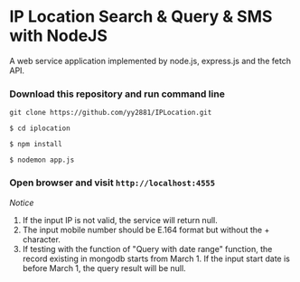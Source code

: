 # IP Location Search & Query & SMS with NodeJS
A web service application implemented by node.js, express.js and the fetch API.

### Download this repository and run command line

`git clone https://github.com/yy2881/IPLocation.git`

`$ cd iplocation`

`$ npm install`

`$ nodemon app.js`

### Open browser and visit `http://localhost:4555`

*Notice*
1. If the input IP is not valid, the service will return null.
2. The input mobile number should be E.164 format but without the + character.
3. If testing with the function of "Query with date range" function, the record existing in mongodb starts from March 1. If the input start date is before March 1, the query result will be null.
